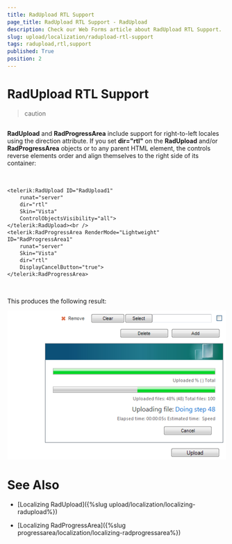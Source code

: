 ```yaml
---
title: RadUpload RTL Support
page_title: RadUpload RTL Support - RadUpload
description: Check our Web Forms article about RadUpload RTL Support.
slug: upload/localization/radupload-rtl-support
tags: radupload,rtl,support
published: True
position: 2
---
```


# RadUpload RTL Support



>caution  
>


## 

**RadUpload** and **RadProgressArea** include support for right-to-left locales using the direction attribute. If you set **dir="rtl"** on the **RadUpload** and/or **RadProgressArea** objects or to any parent HTML element, the controls reverse elements order and align themselves to the right side of its container:

````ASPNET
	     
	
<telerik:RadUpload ID="RadUpload1"
    runat="server"
    dir="rtl"
    Skin="Vista"
    ControlObjectsVisibility="all">
</telerik:RadUpload><br />
<telerik:RadProgressArea RenderMode="Lightweight" ID="RadProgressArea1"
    runat="server"
    Skin="Vista"
    dir="rtl"
    DisplayCancelButton="true">
</telerik:RadProgressArea>
	
				
````



This produces the following result:

![Right to Left](images/upload_rtl.png)

# See Also

* [Localizing RadUpload]({%slug upload/localization/localizing-radupload%})

* [Localizing RadProgressArea]({%slug progressarea/localization/localizing-radprogressarea%})
